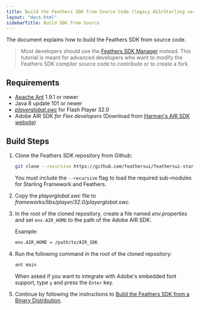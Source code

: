 ```yaml
---
title: Build the Feathers SDK from Source Code (legacy AS3/Starling version)
layout: "docs.html"
sidebarTitle: Build SDK from Source
---
```


The document explains how to build the Feathers SDK from source code.

> Most developers should use the [Feathers SDK Manager](./installation-instructions.md) instead. This tutorial is meant for advanced developers who want to modify the Feathers SDK compiler source code to contribute or to create a fork.

## Requirements

- [Apache Ant](http://ant.apache.org) 1.9.1 or newer
- Java 8 update 101 or newer
- [_playerglobal.swc_](https://fpdownload.macromedia.com/get/flashplayer/updaters/32/playerglobal32_0.swc) for Flash Player 32.0
- Adobe AIR SDK _for Flex developers_ (Download from [Harman's AIR SDK website](https://airsdk.harman.com/download/))

## Build Steps

1.  Clone the Feathers SDK repository from Github:

    ```sh
    git clone --recursive https://github.com/feathersui/feathersui-starling-sdk.git ./feathersui-starling-sdk
    ```

    You must include the `--recursive` flag to load the required sub-modules for Starling Framework and Feathers.

1.  Copy the _playerglobal.swc_ file to _frameworks/libs/player/32.0/playerglobal.swc_.

1.  In the root of the cloned repository, create a file named _env.properties_ and set `env.AIR_HOME` to the path of the Adobe AIR SDK.

    Example:

    ```txt
    env.AIR_HOME = /path/to/AIR_SDK
    ```

1.  Run the following command in the root of the cloned repository:

    ```sh
    ant main
    ```

    When asked if you want to integrate with Adobe's embedded font support, type `y` and press the `Enter` key.

1.  Continue by following the instructions to [Build the Feathers SDK from a Binary Distribution](./build-binary-distribution.md).
